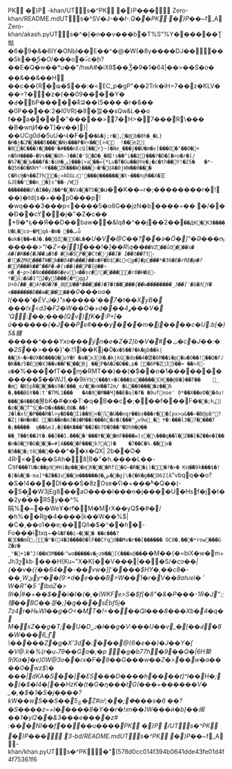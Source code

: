 
PK
�}P	-khan/UTs�^PK
�}P���	Zero-khan/README.mdUTs�^SV�J-��*I-.Q��PK
�}P*��~f_A	Zero-khan/akash.pyUTs�^�[�n��v���b�T%S"%Y������Ʈ㜃�6�9�&�6IY�ONЫ��E��^�@�W(�8y����DJ�����5k��͚5�O/���o�ۜޅc�ի?��E�Q�w��*u��"/hwA#�iX8$��Ǯ�9�1�64|��>��Sํ�o�
��&��&��H
��c��{R�ҩ�$��:�<EC_p�gP"��2Trk�iH=7��z�KLV���=?��z�{��09����Y�
�Ԁ�bP�����ؕkՁ��(5���
�̀r�&��
�0P����:2�I0VR)�8�껋��sQw&L��o
f��a����"�����>7�H>�7���R\���
�B�wԥͶ��T]�v��]}|��UCg0d�5uU�Վ�F��`�&�j;r�,�@b�0h�_�L}�H�j�ۗګ����5����Ns���P�V<��{>4	!��e2|�0�C���)����ˡ�#���nEcQ]��r}~)�Ne_���j��U�m�v]���O�"��0�+ n�5H����~�Vs���Uh-)��[�'S�D�_�䗴!s��^i��2}���?�D�[�>o�r�(/�%7��w���f�:�iH�ۺ|���|>a��={*Lu�T�Gu��@Ye�;�c�th��Y!�25�	�*-�Q56�O�NNߞ"~Y���ZK���W}���~�˟�UA�0jWW��0���
C�RcӇ�ϟ��Ż7h�;>AۧGGǇ'���@�������t~���ǋR��X�芏&JE��'��n_�}s^��˗/W}��۟�����U\�I��yJ��*��Vs��TS��`u��K��~r�;��������r�!��)�td{s�+��p0���p!�wq���3���p<����5�o6G��jzN�b����=��
�/��	�Ð��cY��j�"�Z�c��
*9�*ҕ��Я��D��baw��&Iqϑ�^��j��2��`��Ԫ�K3����U�L�co~�MqA-�m� ��ٮǚ
�ok�{��=�J�.��QZ�G�L�`_�U�V�@C��?��ə�Ӧ�]"�Ə���ҧ�����>"!�Z=�|1���!�]��R\q��`��VZ��ǜO���s�
A�(�K��{�J��ܠ�t� �Կ�SP��Ct�˸j��[� I��t��Tt-�!�2MU���TW�k��O4�%���}��v�F�b$�L<g�}�p���*�36�E�rRE�p�?�R���k��^��F�ޔ�(v��|��P�l@��~<�_�~p>l�No�����6�ev<��sc�!�����rB�H�$-*�ǘ;�&�1"I�y5���[�*qgJ
U+b[��_�߅4�O�7�_8@U��*�����)�T�t�����{��w��������_3��[ˈ�G�ΛY�
<�������D��ɵ�����`�0���oa�
l{���'�ÈVك�}"s�����'��\7�t��XyB� ���!x<d3�F2�W��O�+d���ߩ4���V� 'Q:��;���[Qv)fK�:P+[� ϋ������{�J��Pe#���y���m�j����c�U:b[�)5&䮿�����^���Yxo���ýn�e�Z�2}b�V�#�ݔ�c�J��:��2S��_>���}'�:!1l��Kj�0`�x�5��?�k�gb��k|��X~�>�UX�0���Q�uY�ߌ �a�x3X�ߺ�kjkG�do��4�옚�6M��i�p�u�O��!��Q�f/�K��/5�E@�X3��v��Ր���Bj ��P�A�2�D��,p�
�6P�ZJ5��>
��>Х-o�`�%����fT��ɱ�RMT��)��(�$��o�1������������$��WJ1,��9`6Yb(���t<�(���$s�����CH��@B�}��T��	_
�m
�҉H}pB����s9�(���_ʘ/��nW��72m/ �L��9����z��6 �,���֭BGY��:t'�TML1���	�A�9�M��Чĵ��E�a]�f�
�9ufnoe'
0*��X��eD��4u!����4��Q�`昘bK�#�x�T:�q�B��c�;���f���F�`��;hۏ|�z��T^S�<D�x���L0Ɯ�.��!
J�l�xt�P���R�l>у�B��Ii��9<�l�U��nqr��bͽ���r��[px>u&��~�B@pB"?�Z|)�H�m�E �b��m�m3�$�M��)���k�z�(���"زv9w_� ۴�:���l3�7����֥T
�;�����	q��&eJ,�|��K���^��2�b?D�9��"�DhN�@�� ��_T��t��Jt�.��]��1.۬����'���Y���mF����w|c�\���q��l�Z��[�Z��e�I���n�ő�Y�G���=#]A����F���k?A)�	�7��C�%.�ؑ�x�	
�5���;t6��`���^��x�QX|
2b��O� 4Rי<����SAh�8|B�"�h.����L��-	C`9F���TU�c��p9#Hi�p���mK���Rf{�G~�R��i)��?�>�
KӉ�ް�9k���$�!�|�&��-ma]*�Z��3v��m������d�ڞ��g|\�{�K�g��O62[À`"vbqq��o?
�S�!4���Dl���S�8zOse�ʕi�+���ʱ�Q��(-�S�̥�W3jEg8��aO����l���n�j����U�Hsf�j�t��2y�̚��R5y��^%睊%�~��WeҰ�rޭr�M�MrX��yQ$�#�/�h%��Rg�4����|k��W��%$|�C�,��o1��e;��Qň�$�^��h�-Fo���itxq~�`G�F��i̴���
��c���?�E��mÛ,�"�(4�3����0�lF��CƳqd��Mv�r��[������ OC8�.���*row���G	Z�z�
_"�+1�^J(��W3M���۽^wo�����v�ݗzW��[C���x@��`��M��{�=biX�w�m+Jh3շkb܈���H{Ku~"X�K[��V���|���S/�*ςo��|{��v�{{��64��-��vw�]]'����$HY�,��c8�-��˱Wئy˂��[9:*d�e���B>W��1�r�V��8aƕeI�ܑ
W�R"�5
'IbaZ�> 9I�|#�+��$��i�I�(�,�(WΚFe>S�$f[�8"�&�P���-1R�J":;㹔��BC��겦�;]�g���sĔbf5j�
7z4\r�HьWl��g�O<�MT�!=����Ql���8���Xb�4�q�
M�xZ��g�T;�U�Dݜ�l��g�V:���U��v_�[��Ԁ�8�W���6_ؕӺ
\�����Z�g�X'3d�:���@{6�e��)�J��Y�[	�V@.k�%{r�u˖79��Ga�;�p
�g�b77h�9՗��Q�|6H槷9(Ka�]�e)0W@3o��rx�F�9��G���w��Z�>��ԝ�a����0�wz$\�
���|dKA�S��]�ES���D����h����t]^l��H�;�(�$�l4�[��HzK�(t�G�ɳ���tG(���+������V�
_�,�$�1�S�j����?kW��wS��S��5؏�׽Z#or֮;��;�ׄ���s�6	��?�S����z=+I�����8�Y��r�!xn��}W���ӥ�b[��闽	��1�yl2��&3���e����z# :���NІ��f����u����PK
�}P	/UTs�^PK
�}P���	3-bd/README.mdUTs�^PK
�}P*��~f_A	-khan/khan.pyUTs�^PK�"(578d0cc014f394b0641dde43fe01d4f4f75361f6
